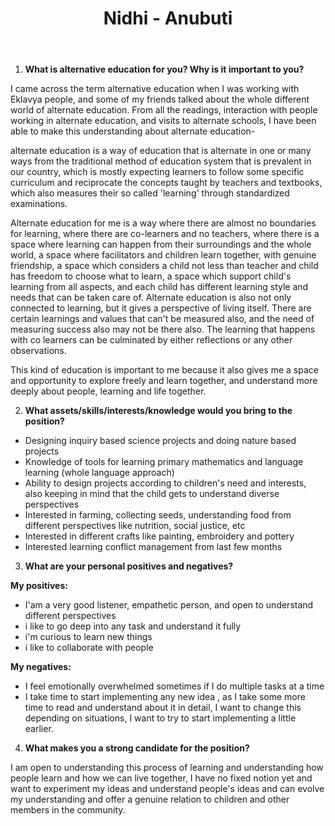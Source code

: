 ﻿---
title: "Nidhi - Anubuti"
menu: 
weight: 
---


1. **What is alternative education for you? Why is it important to you?**

I came across the term alternative education when I was working with Eklavya people, and some of my friends talked about the whole different world of alternate education. From all the readings, interaction with people working in alternate education, and visits to alternate schools, I have been able to make this understanding about alternate education-

alternate education is a way of education that is alternate in one or many ways from the traditional method of education system that is prevalent in our country, which is mostly expecting learners to follow some specific curriculum and reciprocate the concepts taught by teachers and textbooks, which also measures their so called 'learning' through standardized examinations.

Alternate education for me is a way where there are almost no boundaries for learning, where there are co-learners and no teachers, where there is a space where learning can happen from their surroundings and the whole world, a space where facilitators and children learn together, with genuine friendship, a space which considers a child not less than teacher and child has freedom to choose what to learn, a space which support child's learning from all aspects, and each child has different learning style and needs that can be taken care of. Alternate education is also not only connected to learning, but it gives a perspective of living itself. There are certain learnings and values that can't be measured also, and the need of measuring success also may not be there also. The learning that happens with co learners can be culminated by either reflections or any other observations.

This kind of education is important to me because it also gives me a space and opportunity to explore freely and learn together, and understand more deeply about people, learning and life together.

2. **What assets/skills/interests/knowledge would you bring to the position?**
- Designing inquiry based science projects and doing nature based projects
- Knowledge of tools for learning primary mathematics and language learning (whole language approach)
- Ability to design projects according to children's need and interests, also keeping in mind that the child gets to understand diverse perspectives
- Interested in farming, collecting seeds, understanding food from different perspectives like nutrition, social justice, etc
- Interested in different crafts like painting, embroidery and pottery
- Interested learning conflict management from last few months
3. **What are your personal positives and negatives?**

**My positives:**

- I'am a very good listener, empathetic person, and open to understand different perspectives
- i like to go deep into any task and understand it fully
- i'm curious to learn new things
- i like to collaborate with people

**My negatives:**

- I feel emotionally overwhelmed sometimes if I do multiple tasks at a time
- I take time to start implementing any new idea , as I take some more time to read and understand about it in detail, I want to change this depending on situations, I want to try to start implementing a little earlier.
4. **What makes you a strong candidate for the position?**

I am open to understanding this process of learning and understanding how people learn and how we can live together, I have no fixed notion yet and want to experiment my ideas and understand people's ideas and can evolve my understanding and offer a genuine relation to children and other members in the community.
